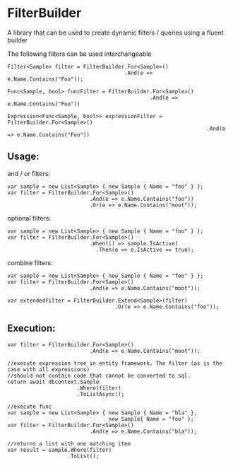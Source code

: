 # FilterBuilder
A library that can be used to create dynamic filters / queries using a fluent builder

The following filters can be used interchangeable
    
    Filter<Sample> filter = FilterBuilder.For<Sample>()
                                         .And(e => e.Name.Contains("Foo"));
                                             
    Func<Sample, bool> funcFilter = FilterBuilder.For<Sample>()
                                                 .And(e => e.Name.Contains("Foo"))       
                                                     
    Expression<Func<Sample, bool>> expressionFilter = FilterBuilder.For<Sample>()
                                                                   .And(e => e.Name.Contains("Foo"))
                                                                              
## Usage:

and / or filters:

    var sample = new List<Sample> { new Sample { Name = "foo" } };
    var filter = FilterBuilder.For<Sample>()
                              .And(e => e.Name.Contains("foo"))
                              .Or(e => e.Name.Contains("moot"));

optional filters:

    var sample = new List<Sample> { new Sample { Name = "foo" } };
    var filter = FilterBuilder.For<Sample>()
                              .When(() => sample.IsActive)
                                .Then(e => e.IsActive == true);
              


combine filters:

    var sample = new List<Sample> { new Sample { Name = "foo" } };
    var filter = FilterBuilder.For<Sample>()
                              .And(e => e.Name.Contains("moot"));
 
    var extendedFilter = FilterBuilder.Extend<Sample>(filter)
                                      .Or(e => e.Name.Contains("foo"));
                                    

                              
              
## Execution:
    var filter = FilterBuilder.For<Sample>()
                              .And(e => e.Name.Contains("moot")); 
                              
    //execute expression tree in entity framework. The filter (as is the case with all expressions)
    //should not contain code that cannot be converted to sql.
    return await dbcontext.Sample
                          .Where(filter)
                          .ToListAsync();
                          
    //execute func
    var sample = new List<Sample> { new Sample { Name = "bla" },
                                    new Sample{ Name = "foo" };
    var filter = FilterBuilder.For<Sample>()
                              .And(e => e.Name.Contains("bla")); 
                              
    //returns a list with one matching item                  
    var result = sample.Where(filter)
                       .ToList();
                              
                     
             
                              
